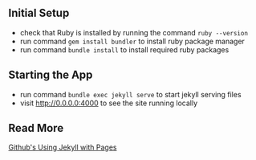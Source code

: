 ## Initial Setup

* check that Ruby is installed by running the command `ruby --version`
* run command `gem install bundler` to install ruby package manager
* run command `bundle install` to install required ruby packages

## Starting the App

* run command `bundle exec jekyll serve` to start jekyll serving files
* visit http://0.0.0.0:4000 to see the site running locally

## Read More

[Github's Using Jekyll with Pages](https://help.github.com/articles/using-jekyll-with-pages/)
